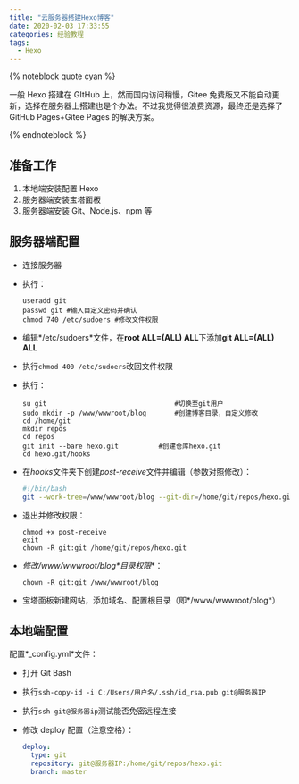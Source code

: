 ```yaml
---
title: "云服务器搭建Hexo博客"
date: 2020-02-03 17:33:55
categories: 经验教程
tags:
  - Hexo
---
```


{% noteblock quote cyan %}

一般 Hexo 搭建在 GItHub 上，然而国内访问稍慢，Gitee 免费版又不能自动更新，选择在服务器上搭建也是个办法。不过我觉得很浪费资源，最终还是选择了 GitHub Pages+Gitee Pages 的解决方案。

{% endnoteblock %}

<!-- more -->

## 准备工作

1. 本地端安装配置 Hexo
2. 服务器端安装宝塔面板
3. 服务器端安装 Git、Node.js、npm 等

## 服务器端配置

- 连接服务器

- 执行：

  ```shell
  useradd git
  passwd git #输入自定义密码并确认
  chmod 740 /etc/sudoers #修改文件权限
  ```

- 编辑*/etc/sudoers*文件，在**root ALL=(ALL) ALL**下添加**git ALL=(ALL) ALL**

- 执行`chmod 400 /etc/sudoers`改回文件权限

- 执行：

  ```shell
  su git								#切换至git用户
  sudo mkdir -p /www/wwwroot/blog		#创建博客目录，自定义修改
  cd /home/git
  mkdir repos
  cd repos
  git init --bare hexo.git			#创建仓库hexo.git
  cd hexo.git/hooks
  ```

- 在*hooks*文件夹下创建*post-receive*文件并编辑（参数对照修改）：

  ```sh
  #!/bin/bash
  git --work-tree=/www/wwwroot/blog --git-dir=/home/git/repos/hexo.git checkout -f
  ```

- 退出并修改权限：

  ```shell
  chmod +x post-receive
  exit
  chown -R git:git /home/git/repos/hexo.git
  ```

- **修改*/www/wwwroot/blog*目录权限**：

  ```shell
  chown -R git:git /www/wwwroot/blog
  ```

- 宝塔面板新建网站，添加域名、配置根目录（即*/www/wwwroot/blog*）

## 本地端配置

配置*\_config.yml*文件：

- 打开 Git Bash

- 执行`ssh-copy-id -i C:/Users/用户名/.ssh/id_rsa.pub git@服务器IP`

- 执行`ssh git@服务器ip`测试能否免密远程连接

- 修改 deploy 配置（注意空格）：

  ```yml
  deploy:
  	type: git
  	repository: git@服务器IP:/home/git/repos/hexo.git
  	branch: master
  ```
